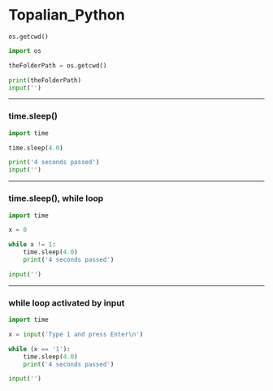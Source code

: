 # Topalian_Python

``` os.getcwd() ```
 ```python
import os

theFolderPath = os.getcwd()

print(theFolderPath)
input('')
```

---

### time.sleep()
```python
import time

time.sleep(4.0)

print('4 seconds passed')
input('')
```

---

### time.sleep(), while loop
```python
import time

x = 0

while x != 1:
    time.sleep(4.0)
    print('4 seconds passed')

input('')
```

---

### while loop activated by input
```python
import time

x = input('Type 1 and press Enter\n')

while (x == '1'):
    time.sleep(4.0)
    print('4 seconds passed')

input('')
```
